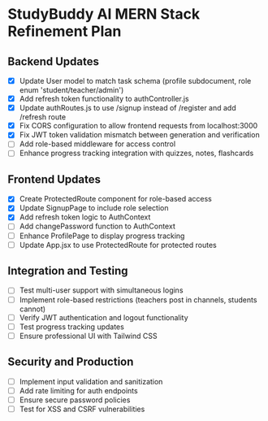 # StudyBuddy AI MERN Stack Refinement Plan

## Backend Updates
- [x] Update User model to match task schema (profile subdocument, role enum 'student/teacher/admin')
- [x] Add refresh token functionality to authController.js
- [x] Update authRoutes.js to use /signup instead of /register and add /refresh route
- [x] Fix CORS configuration to allow frontend requests from localhost:3000
- [x] Fix JWT token validation mismatch between generation and verification
- [ ] Add role-based middleware for access control
- [ ] Enhance progress tracking integration with quizzes, notes, flashcards

## Frontend Updates
- [x] Create ProtectedRoute component for role-based access
- [x] Update SignupPage to include role selection
- [x] Add refresh token logic to AuthContext
- [ ] Add changePassword function to AuthContext
- [ ] Enhance ProfilePage to display progress tracking
- [ ] Update App.jsx to use ProtectedRoute for protected routes

## Integration and Testing
- [ ] Test multi-user support with simultaneous logins
- [ ] Implement role-based restrictions (teachers post in channels, students cannot)
- [ ] Verify JWT authentication and logout functionality
- [ ] Test progress tracking updates
- [ ] Ensure professional UI with Tailwind CSS

## Security and Production
- [ ] Implement input validation and sanitization
- [ ] Add rate limiting for auth endpoints
- [ ] Ensure secure password policies
- [ ] Test for XSS and CSRF vulnerabilities
